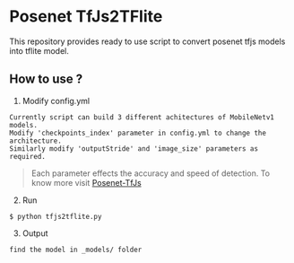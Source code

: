 # Posenet TfJs2TFlite

This repository provides ready to use script to convert posenet tfjs models into tflite model.

## How to use ?

1) Modify config.yml

```
Currently script can build 3 different achitectures of MobileNetv1 models.
Modify 'checkpoints_index' parameter in config.yml to change the architecture.
Similarly modify 'outputStride' and 'image_size' parameters as required.
```

> Each parameter effects the accuracy and speed of detection. 
To know more visit [Posenet-TfJs](https://github.com/tensorflow/tfjs-models/tree/master/posenet#config-params-in-posenetload)

2) Run

```
$ python tfjs2tflite.py
```

3) Output
```
find the model in _models/ folder
```
